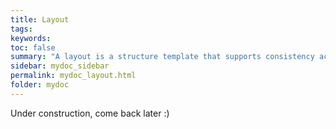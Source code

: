 ```yaml
---
title: Layout
tags:
keywords:
toc: false
summary: "A layout is a structure template that supports consistency across applications."
sidebar: mydoc_sidebar
permalink: mydoc_layout.html
folder: mydoc
---
```


Under construction, come back later :)
